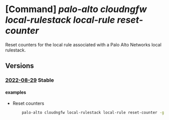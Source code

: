# [Command] _palo-alto cloudngfw local-rulestack local-rule reset-counter_

Reset counters for the local rule associated with a Palo Alto Networks local rulestack.

## Versions

### [2022-08-29](/Resources/mgmt-plane/L3N1YnNjcmlwdGlvbnMve30vcmVzb3VyY2Vncm91cHMve30vcHJvdmlkZXJzL3BhbG9hbHRvbmV0d29ya3MuY2xvdWRuZ2Z3L2xvY2FscnVsZXN0YWNrcy97fS9sb2NhbHJ1bGVzL3t9L3Jlc2V0Y291bnRlcnM=/2022-08-29.xml) **Stable**

<!-- mgmt-plane /subscriptions/{}/resourcegroups/{}/providers/paloaltonetworks.cloudngfw/localrulestacks/{}/localrules/{}/resetcounters 2022-08-29 -->

#### examples

- Reset counters
    ```bash
        palo-alto cloudngfw local-rulestack local-rule reset-counter -g MyResourceGroup --local-rulestack-name MyLocalRulestacks --priority "1"
    ```
